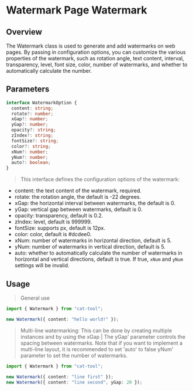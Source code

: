 # Watermark Page Watermark

## Overview

The Watermark class is used to generate and add watermarks on web pages. By passing in configuration options, you can customize the various properties of the watermark, such as rotation angle, text content, interval, transparency, level, font size, color, number of watermarks, and whether to automatically calculate the number.

## Parameters

```typescript
interface WatermarkOption {
  content: string;
  rotate?: number;
  xGap?: number;
  yGap?: number;
  opacity?: string;
  zIndex?: string;
  fontSize?: string;
  color?: string;
  xNum?: number;
  yNum?: number;
  auto?: boolean;
}
```

> This interface defines the configuration options of the watermark:

- content: the text content of the watermark, required.
- rotate: the rotation angle, the default is -22 degrees.
- xGap: the horizontal interval between watermarks, the default is 0.
- yGap: vertical gap between watermarks, default is 0.
- opacity: transparency, default is 0.2.
- zIndex: level, default is 999999.
- fontSize: supports px, default is 12px.
- color: color, default is #dcdee0.
- xNum: number of watermarks in horizontal direction, default is 5.
- yNum: number of watermarks in vertical direction, default is 5.
- auto: whether to automatically calculate the number of watermarks in horizontal and vertical directions, default is true. If true, `xNum` and `yNum` settings will be invalid.

## Usage

> General use

```typescript
import { Watermark } from "cat-tool";

new Watermark({ content: "hello world!" });
```

> Multi-line watermarking: This can be done by creating multiple instances and by using the xGap | The yGap' parameter controls the spacing between watermarks.
> Note that if you want to implement a multi-line layout, it is recommended to set 'auto' to false yNum' parameter to set the number of watermarks.

```typescript
import { Watermark } from "cat-tool";

new Watermark({ content: "line first" });
new Watermark({ content: "line second", yGap: 20 });
```
